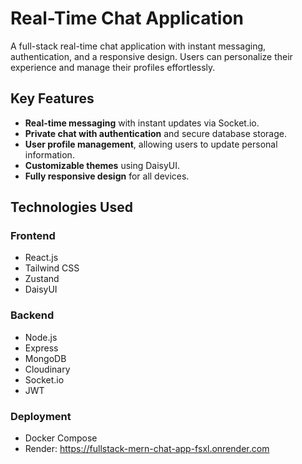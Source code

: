# Real-Time Chat Application

A full-stack real-time chat application with instant messaging, authentication, and a responsive design. Users can personalize their experience and manage their profiles effortlessly.

## Key Features
- **Real-time messaging** with instant updates via Socket.io.
- **Private chat with authentication** and secure database storage.
- **User profile management**, allowing users to update personal information.
- **Customizable themes** using DaisyUI.
- **Fully responsive design** for all devices.

## Technologies Used
### Frontend
- React.js
- Tailwind CSS
- Zustand
- DaisyUI

### Backend
- Node.js
- Express
- MongoDB
- Cloudinary
- Socket.io
- JWT

### Deployment
- Docker Compose
- Render: https://fullstack-mern-chat-app-fsxl.onrender.com
